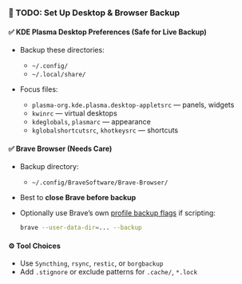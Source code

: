 
### 📝 TODO: Set Up Desktop & Browser Backup

#### ✅ KDE Plasma Desktop Preferences (Safe for Live Backup)

* Backup these directories:

  * `~/.config/`
  * `~/.local/share/`
* Focus files:

  * `plasma-org.kde.plasma.desktop-appletsrc` — panels, widgets
  * `kwinrc` — virtual desktops
  * `kdeglobals`, `plasmarc` — appearance
  * `kglobalshortcutsrc`, `khotkeysrc` — shortcuts

#### ✅ Brave Browser (Needs Care)

* Backup directory:

  * `~/.config/BraveSoftware/Brave-Browser/`
* Best to **close Brave before backup**
* Optionally use Brave’s own [profile backup flags](https://github.com/brave/brave-browser/wiki/Backing-up-Brave-Data) if scripting:

  ```bash
  brave --user-data-dir=... --backup
  ```

#### ⚙️ Tool Choices

* Use `Syncthing`, `rsync`, `restic`, or `borgbackup`
* Add `.stignore` or exclude patterns for `.cache/`, `*.lock`


